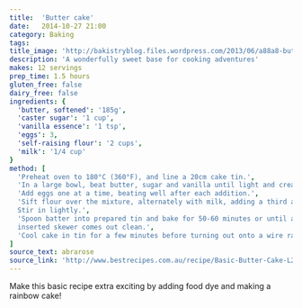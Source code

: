 ```yaml
---
title:  'Butter cake'
date:   2014-10-27 21:00
category: Baking
tags:
title_image: 'http://bakistryblog.files.wordpress.com/2013/06/a88a8-buttercakelight02.jpg'
description: 'A wonderfully sweet base for cooking adventures'
makes: 12 servings
prep_time: 1.5 hours
gluten_free: false
dairy_free: false
ingredients: {
  'butter, softened': '185g',
  'caster sugar': '1 cup',
  'vanilla essence': '1 tsp',
  'eggs': 3,
  'self-raising flour': '2 cups',
  'milk': '1/4 cup'
}
method: [
  'Preheat oven to 180°C (360°F), and line a 20cm cake tin.',
  'In a large bowl, beat butter, sugar and vanilla until light and creamy.',
  'Add eggs one at a time, beating well after each addition.',
  'Sift flour over the mixture, alternately with milk, adding a third at a time.
  Stir in lightly.',
  'Spoon batter into prepared tin and bake for 50-60 minutes or until an
  inserted skewer comes out clean.',
  'Cool cake in tin for a few minutes before turning out onto a wire rack.'
]
source_text: abrarose
source_link: 'http://www.bestrecipes.com.au/recipe/Basic-Butter-Cake-L2239.html'
---
```

Make this basic recipe extra exciting by adding food dye and making a rainbow
cake!
